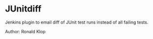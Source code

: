 JUnitdiff
=========

Jenkins plugin to email diff of JUnit test runs instead of all failing tests.

Author: Ronald Klop
